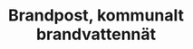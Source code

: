 ---
title: 'Brandpost, kommunalt brandvattennät'
symbol_image: 'symbols/insats/09.svg'
weight: 9
card: true
card_color: 'bg-symbol-red'
---